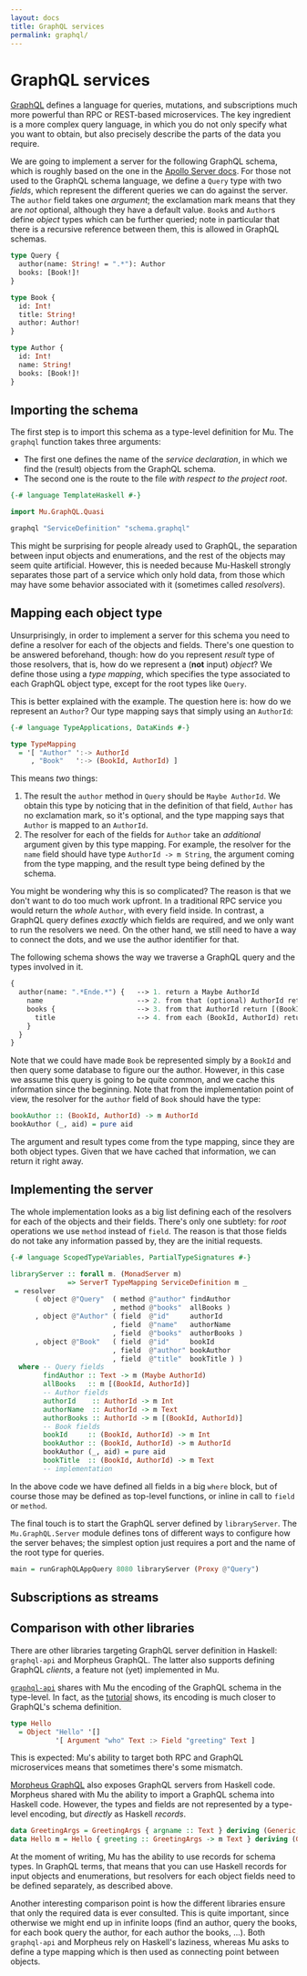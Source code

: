 ```yaml
---
layout: docs
title: GraphQL services
permalink: graphql/
---
```


# GraphQL services

[GraphQL](https://graphql.github.io/) defines a language for queries, mutations, and subscriptions much more powerful than RPC or REST-based microservices. The key ingredient is a more complex query language, in which you do not only specify what you want to obtain, but also precisely describe the parts of the data you require.

We are going to implement a server for the following GraphQL schema, which is roughly based on the one in the [Apollo Server docs](https://www.apollographql.com/docs/apollo-server/schema/schema/). For those not used to the GraphQL schema language, we define a `Query` type with two *fields*, which represent the different queries we can do against the server. The `author` field takes one *argument*; the exclamation mark means that they are *not* optional, although they have a default value. `Book`s and `Author`s define *object* types which can be further queried; note in particular that there is a recursive reference between them, this is allowed in GraphQL schemas.

```graphql
type Query {
  author(name: String! = ".*"): Author
  books: [Book!]!
}

type Book {
  id: Int!
  title: String!
  author: Author!
}

type Author {
  id: Int!
  name: String!
  books: [Book!]!
}
```

## Importing the schema

The first step is to import this schema as a type-level definition for Mu. The `graphql` function takes three arguments:

* The first one defines the name of the *service declaration*, in which we find the (result) objects from the GraphQL schema.
* The second one is the route to the file *with respect to the project root*.

```haskell
{-# language TemplateHaskell #-}

import Mu.GraphQL.Quasi

graphql "ServiceDefinition" "schema.graphql"
```

This might be surprising for people already used to GraphQL, the separation between input objects and enumerations, and the rest of the objects may seem quite artificial. However, this is needed because Mu-Haskell strongly separates those part of a service which only hold data, from those which may have some behavior associated with it (sometimes called *resolvers*).

## Mapping each object type

Unsurprisingly, in order to implement a server for this schema you need to define a resolver for each of the objects and fields. There's one question to be answered beforehand, though: how do you represent *result* type of those resolvers, that is, how do we represent a (**not** input) *object*? We define those using a *type mapping*, which specifies the type associated to each GraphQL object type, except for the root types like `Query`.

This is better explained with the example. The question here is: how do we represent an `Author`? Our type mapping says that simply using an `AuthorId`:

```haskell
{-# language TypeApplications, DataKinds #-}

type TypeMapping
  = '[ "Author" ':-> AuthorId
     , "Book"   ':-> (BookId, AuthorId) ]
```

This means *two* things:

1. The result the `author` method in `Query` should be `Maybe AuthorId`. We obtain this type by noticing that in the definition of that field, `Author` has no exclamation mark, so it's optional, and the type mapping says that `Author` is mapped to an `AuthorId`.
2. The resolver for each of the fields for `Author` take an *additional* argument given by this type mapping. For example, the resolver for the `name` field should have type `AuthorId -> m String`, the argument coming from the type mapping, and the result type being defined by the schema.

You might be wondering why this is so complicated? The reason is that we don't want to do too much work upfront. In a traditional RPC service you would return the *whole* `Author`, with every field inside. In contrast, a GraphQL query defines *exactly* which fields are required, and we only want to run the resolvers we need. On the other hand, we still need to have a way to connect the dots, and we use the author identifier for that.

The following schema shows the way we traverse a GraphQL query and the types involved in it.

```graphql
{
  author(name: ".*Ende.*") {   --> 1. return a Maybe AuthorId
    name                       --> 2. from that (optional) AuthorId return a Text
    books {                    --> 3. from that AuthorId return [(BookId, AuthorId)]
      title                    --> 4. from each (BookId, AuthorId) return a Text
    }
  }
}
```

Note that we could have made `Book` be represented simply by a `BookId` and then query some database to figure our the author. However, in this case we assume this query is going to be quite common, and we cache this information since the beginning. Note that from the implementation point of view, the resolver for the `author` field of `Book` should have the type:

```haskell
bookAuthor :: (BookId, AuthorId) -> m AuthorId
bookAuthor (_, aid) = pure aid
```

The argument and result types come from the type mapping, since they are both object types. Given that we have cached that information, we can return it right away.

## Implementing the server

The whole implementation looks as a big list defining each of the resolvers for each of the objects and their fields. There's only one subtlety: for *root* operations we use `method` instead of `field`. The reason is that those fields do not take any information passed by, they are the initial requests.

```haskell
{-# language ScopedTypeVariables, PartialTypeSignatures #-}

libraryServer :: forall m. (MonadServer m)
              => ServerT TypeMapping ServiceDefinition m _
 = resolver
      ( object @"Query"  ( method @"author" findAuthor
                         , method @"books"  allBooks )
      , object @"Author" ( field  @"id"     authorId
                         , field  @"name"   authorName
                         , field  @"books"  authorBooks )
      , object @"Book"   ( field  @"id"     bookId
                         , field  @"author" bookAuthor
                         , field  @"title"  bookTitle ) )
  where -- Query fields
        findAuthor :: Text -> m (Maybe AuthorId)
        allBooks   :: m [(BookId, AuthorId)]
        -- Author fields
        authorId    :: AuthorId -> m Int
        authorName  :: AuthorId -> m Text
        authorBooks :: AuthorId -> m [(BookId, AuthorId)]
        -- Book fields
        bookId     :: (BookId, AuthorId) -> m Int
        bookAuthor :: (BookId, AuthorId) -> m AuthorId
        bookAuthor (_, aid) = pure aid
        bookTitle  :: (BookId, AuthorId) -> m Text
        -- implementation
```

In the above code we have defined all fields in a big `where` block, but of course those may be defined as top-level functions, or inline in call to `field` or `method`.

The final touch is to start the GraphQL server defined by `libraryServer`. The `Mu.GraphQL.Server` module defines tons of different ways to configure how the server behaves; the simplest option just requires a port and the name of the root type for queries.

```haskell
main = runGraphQLAppQuery 8080 libraryServer (Proxy @"Query")
```

## Subscriptions as streams

## Comparison with other libraries

There are other libraries targeting GraphQL server definition in Haskell: `graphql-api` and Morpheus GraphQL. The latter also supports defining GraphQL *clients*, a feature not (yet) implemented in Mu.

[`graphql-api`](https://github.com/haskell-graphql/graphql-api#readme) shares with Mu the encoding of the GraphQL schema in the type-level. In fact, as the [tutorial](https://haskell-graphql-api.readthedocs.io/en/latest/tutorial/Introduction.html) shows, its encoding is much closer to GraphQL's schema definition.

```haskell
type Hello
  = Object "Hello" '[]
           '[ Argument "who" Text :> Field "greeting" Text ]
```

This is expected: Mu's ability to target both RPC and GraphQL microservices means that sometimes there's some mismatch.

[Morpheus GraphQL](https://morpheusgraphql.com/) also exposes GraphQL servers from Haskell code. Morpheus shared with Mu the ability to import a GraphQL schema into Haskell code. However, the types and fields are not represented by a type-level encoding, but *directly* as Haskell *records*.

```haskell
data GreetingArgs = GreetingArgs { argname :: Text } deriving (Generic, GQLType)
data Hello m = Hello { greeting :: GreetingArgs -> m Text } deriving (Generic, GQLType)
```

At the moment of writing, Mu has the ability to use records for schema types. In GraphQL terms, that means that you can use Haskell records for input objects and enumerations, but resolvers for each object fields need to be defined separately, as described above.

Another interesting comparison point is how the different libraries ensure that only the required data is ever consulted. This is quite important, since otherwise we might end up in infinite loops (find an author, query the books, for each book query the author, for each author the books, ...). Both `graphql-api` and Morpheus rely on Haskell's laziness, whereas Mu asks to define a type mapping which is then used as connecting point between objects.
